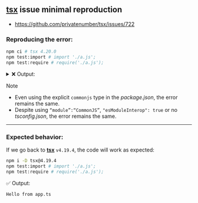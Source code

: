 ## [tsx](https://github.com/privatenumber/tsx) issue minimal reproduction

- https://github.com/privatenumber/tsx/issues/722

### Reproducing the error:

```sh
npm ci # tsx 4.20.0
npm test:import # import './a.js';
npm test:require # require('./a.js');
```

<details>
<summary>
❌ Output:
</summary>

```
node:internal/assert:17
  throw new ERR_INTERNAL_ASSERTION(message);
        ^

Error [ERR_INTERNAL_ASSERTION]: Unexpected module status 3.
This is caused by either a bug in Node.js or incorrect usage of Node.js internals.
Please open an issue with this stack trace at https://github.com/nodejs/node/issues

    at assert.fail (node:internal/assert:17:9)
    at ModuleJob.runSync (node:internal/modules/esm/module_job:314:12)
    at require (node:internal/modules/esm/translators:150:9)
    at <anonymous> (***/test/b.ts:1:11)
    at Object.<anonymous> (***/test/b.ts:1:27)
    at loadCJSModule (node:internal/modules/esm/translators:165:3)
    at ModuleWrap.<anonymous> (node:internal/modules/esm/translators:207:7)
    at ModuleJob.runSync (node:internal/modules/esm/module_job:306:39)
    at require (node:internal/modules/esm/translators:150:9)
    at <anonymous> (***/test/a.ts:1:11) {
  code: 'ERR_INTERNAL_ASSERTION'
}

Node.js v24.1.0
```

</details>


> [!NOTE]
>
> - Even using the explicit `commonjs` type in the _package.json_, the error remains the same.
> - Despite using `“module”:“CommonJS”`, `"esModuleInterop": true` or no _tsconfig.json_, the error remains the same.

---

### Expected behavior:

If we go back to [**tsx**](https://github.com/privatenumber/tsx) `v4.19.4`, the code will work as expected:

```sh
npm i -D tsx@4.19.4
npm test:import # import './a.js';
npm test:require # require('./a.js');
```

✅ Output:

```
Hello from app.ts
```
